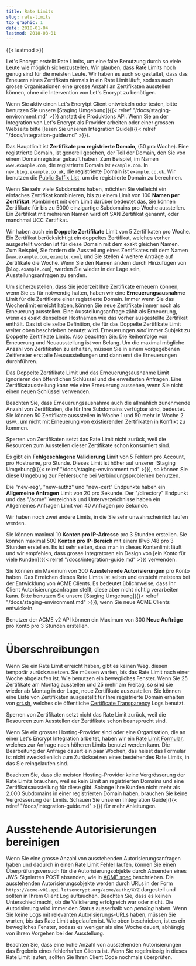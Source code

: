 ```yaml
---
title: Rate Limits
slug: rate-limits
top_graphic: 1
date: 2018-01-04
lastmod: 2018-08-01
---
```


{{< lastmod >}}

Let's Encrypt erstellt Rate Limits, um eine faire Benutzung durch so viele
Leute wie möglich sicherzustellen. Wir glauben, dass Rate Limits hoch genug
sind für die meisten Leute. Wir haben es auch so gestaltet, dass das
Erneuern eines Zertifikats niemals in ein Rate Limit läuft, sodass auch
grosse Organisationen eine grosse Anzahl an Zertifikaten ausstellen können,
ohne die Intervention von Let's Encrypt zu benötigen.

Wenn Sie aktiv einen Let's Encrytpt Client entwickeln oder testen, bitte
benutzen Sie unsere [Staging Umgebung]({{< relref "/docs/staging-environment.md" >}}) anstatt
die Produktions API.
Wenn Sie an der Integration von Let's Encrypt als Provider arbeiten oder
einer grossen Webseite bitte [lesen Sie unseren Integration Guide]({{< relref "/docs/integration-guide.md" >}}).

Das Hauptlimit ist <a name="certificates-per-registered-domain"></a>**Zertifikate
 pro registrierte Domain**, (50 pro Woche).
Eine registrierte Domain, ist generell gesehen, der Teil der Domain, den Sie
von einem Domainregistrar gekauft haben. Zum Beispiel, im Namen `www.example.com`,
die registrierte Domain ist `example.com`. In `new.blog.example.co.uk`,
die registrierte Domain ist `example.co.uk`. Wir benutzen die
[Public Suffix List](https://publicsuffix.org), um die registrierte Domain zu
berechnen.

Wenn Sie sehr viele Subdomains haben, möchten Sie vielleicht ein einfaches
Zertifikat kombinieren, bis zu einem Limit von 100 <a name="names-per-certificate"></a>**Namen
 per Zertifikat**. Kombiniert mit dem Limit darüber bedeutet das, Sie können
Zertifikate für bis zu 5000 einzigartige Subdomains pro Woche ausstellen.
Ein Zertifikat mit mehreren Namen wird oft SAN Zertifikat genannt, 
oder manchmal UCC Zertifikat.

Wir haben auch ein <a name="duplicate-certificate"></a>**Doppelte Zertifikate** Limit
von 5 Zertifikaten pro Woche. Ein Zertifikat berücksichtigt ein doppeltes Zertifikat,
welches vorher ausgestellt worden ist für diese Domain mit dem exakt gleichen Namen.
Zum Beispiel, Sie fordern die Ausstellung eines Zertifikates mit dem Namen
[`www.example.com`, `example.com`], und Sie stellen 4 weitere Anträge auf Zertifikate
die Woche. Wenn Sie den Namen ändern durch Hinzufügen von [`blog.example.com`],
werden Sie wieder in der Lage sein, Ausstellungsanfragen zu senden.

Um sicherzustellen, dass Sie jederzeit Ihre Zertifikate erneuern können, wenn Sie
es für notwendig halten, haben wir eine <a name="renewal-exemption"></a>**Erneuerungsausnahme**
Limit für die Zertifikate einer registrierte Domain. Immer wenn Sie das
Wochenlimit erreicht haben, können Sie neue Zertifikate immer noch als Erneuerung
ausstellen. Eine Ausstellungsanfrage zählt als Erneuerung, wenn es exakt
denselben Hostnamen wie das vorher ausgestellte Zertifikat enthält. Das ist die
selbe Definition, die für das Doppelte Zertifikate Limit weiter oben beschrieben
benutzt wird. Erneuerungen *sind* immer Subjekt zu Doppelte Zertifikate Limits.
Also beachten Sie: Die Reihenfolge von Erneuerung und Neuausstellung ist von
Belang. Um die maximal mögliche Anzahl von Zertifikaten zu erhalten, müssen
Sie in einem vorgegebenen Zeitfenster erst alle Neuausstellungen und dann
erst die Erneuerungen durchführen.

Das Doppelte Zertifikate Limit und das Erneuerungsausnahme Limit ignorieren
den öffentlichen Schlüssel und die erweiterten Anfragen. Eine Zertifikatausstellung
kann wie eine Erneuerung aussehen, wenn Sie nicht einen neuen Schlüssel
verwenden.

Beachten Sie, dass Erneuerungsausnahme auch die allmählich zunehmende Anzahl
von Zertifikaten, die für Ihre Subdomains verfügbar sind, bedeutet. Sie
können 50 Zertifikate aussstellen in Woche 1 und 50 mehr in Woche 2 usw.,
um nicht mit Erneuerung von existierenden Zertifikaten in Konflikt zu kommen.

Sperren von Zertifikaten setzt das Rate Limit nicht zurück, weil die
Resourcen zum Ausstellen dieser Zertifikate schon konsumiert sind.

Es gibt ein <a name="failed-validations"></a>**Fehlgeschlagene Validierung**
Limit von 5 Fehlern pro Account, pro Hostname, pro Stunde. Dieses Limit
ist höher auf unserer [Staging 
Umgebung]({{< relref "/docs/staging-environment.md" >}}), so können Sie diese Umgebung zur Fehlersuche bei Verbindungsproblemen
benutzen.

Die "new-reg", "new-authz" und "new-cert" Endpunkte haben ein <a
name="overall-requests"></a>**Allgemeine Anfragen** Limit von 20 pro Sekunde.
Der "/directory" Endpunkt und das "/acme" Verzeichnis und Unterverzeichnisse
haben ein Allgemeines Anfragen Limit von 40 Anfragen pro Sekunde.

Wir haben noch zwei andere Limits, in die Sie sehr unwahrscheinlich
laufen werden.

Sie können maximal 10 <a name="accounts-per-ip-address"></a>**Konten pro IP-Adresse**
pro 3 Stunden erstellen. Sie können maximal 500 **Konten pro IP-Bereich**
mit einem IPv6 /48 pro 3 Stunden erstellen.
Es ist sehr selten, dass man in dieses Kontenlimit läuft und wir empfehlen,
dass grosse Integratoren ein Design von [ein Konto für viele Kunden]({{< relref "/docs/integration-guide.md" >}})
verwenden.

Sie können ein Maximum von 300 <a name="pending-authorizations"></a>**Ausstehende
Autorisierungen** pro Konto haben. Das Erreichen dieses Rate Limits ist
selten und entsteht meistens bei der Entwicklung von ACME Clients.
Es bedeutet üblichrweise, dass Ihr Client Autorisierungsanfragen stellt,
diese aber nicht richtig verarbeiten kann.
Bitte benutzen Sie unsere [Staging Umgebung]({{< relref "/docs/staging-environment.md" >}}),
wenn Sie neue ACME Clients entwickeln.

Benutzer der ACME v2 API können ein Maximum von 300 <a
name="new-orders"></a>**Neue Aufträge** pro Konto pro 3 Stunden erstellen.

# <a name="overrides"></a>Überschreibungen

Wenn Sie ein Rate Limit erreicht haben, gibt es keinen Weg, diesen temporär
zurückzusetzen. Sie müssen warten, bis das Rate Limit nach einer Woche
abgelaufen ist. Wie benutzen ein bewegliches Fenster. Wenn Sie 25 Zertifikate
am Montag ausstellen und 25 mehr am Freitag, so sind sie wieder ab Montag in
der Lage, neue Zertifikate auszustellen. Sie können eine Liste von
Zertifikaten ausgestellt für Ihre registrierte Domain erhalten von
[crt.sh](https://crt.sh), welches die öffentliche
[Certificate Transparency](https://www.certificate-transparency.org)
Logs benutzt.

Sperren von Zertifikaten setzt nicht das Rate Limit zurück, weil die
Resourcen zum Ausstellen der Zertifikate schon beansprucht sind.

Wenn Sie ein grosser Hosting-Provider sind oder eine Organisation, die an
einer Let's Encrypt Integration arbeitet, haben wir ein
[Rate Limit Formular](https://goo.gl/forms/plqRgFVnZbdGhE9n1), welches zur
Anfrage nach höheren Limits benutzt werden kann. Die Bearbeitung der Anfrage
dauert ein paar Wochen, das heisst das Formular ist nicht zweckdienlich zum
Zurücksetzen eines bestehendes Rate Limits, in das Sie reingelaufen sind.

Beachten Sie, dass die meisten Hosting-Provider keine Vergrösserung der
Rate Limits brauchen, weil es kein Limit an registrierten Domains und
eine Zertifikatsausstellung für diese gibt. Solange Ihre Kunden nicht mehr
als 2.000 Subdomains in einer registrierten Domain haben, brauchen Sie keine
Vergrösserung der Limits. Schauen Sie unseren [Integration
Guide]({{< relref "/docs/integration-guide.md" >}}) für mehr Anleitungen.

# <a name="clearing-pending"></a>Ausstehende Autorisierungen bereinigen

Wenn Sie eine grosse Anzahl von ausstehenden Autorisierungsanfragen haben
und dadurch in einen Rate Limit Fehler laufen, können Sie einen
Überprüfungsversuch für die Autorisierungsobjekte durch Absenden eines
JWS-Signierten POST absenden, wie in
[ACME spec](https://github.com/ietf-wg-acme/acme/blob/master/draft-ietf-acme-acme.md#responding-to-challenges)
beschrieben.
Die ausstehenden Autorisierungsobjekte werden durch URLs in der Form
`https://acme-v01.api.letsencrypt.org/acme/authz/XYZ` dargestell und sollten in
Ihrem Client Log auftauchen. Beachten Sie, dass es keinen Unterschied macht,
ob die Validierung erfolgreich war oder nicht. Die Autorisierung wird immer
den Status ausserhalb von *pending* haben. Wenn Sie keine Logs mit relevanten
Autorisierungs-URLs haben, müssen Sie warten, bis das Rate Limit abgelaufen ist.
Wie oben beschrieben, ist es ein bewegliches Fenster, sodass es weniger als eine
Woche dauert, abhängig von ihrem Vorgehen bei der Ausstellung.

Beachten Sie, dass eine hohe Anzahl von ausstehenden Autorisierungen das Ergebnis
eines fehlerhaften Clients ist. Wenn Sie regelmässig in dieses Rate Limit laufen,
sollten Sie Ihren Client Code nochmals überprüfen.
